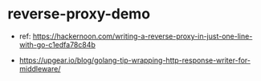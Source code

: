 # reverse-proxy-demo

- ref: https://hackernoon.com/writing-a-reverse-proxy-in-just-one-line-with-go-c1edfa78c84b

- https://upgear.io/blog/golang-tip-wrapping-http-response-writer-for-middleware/
